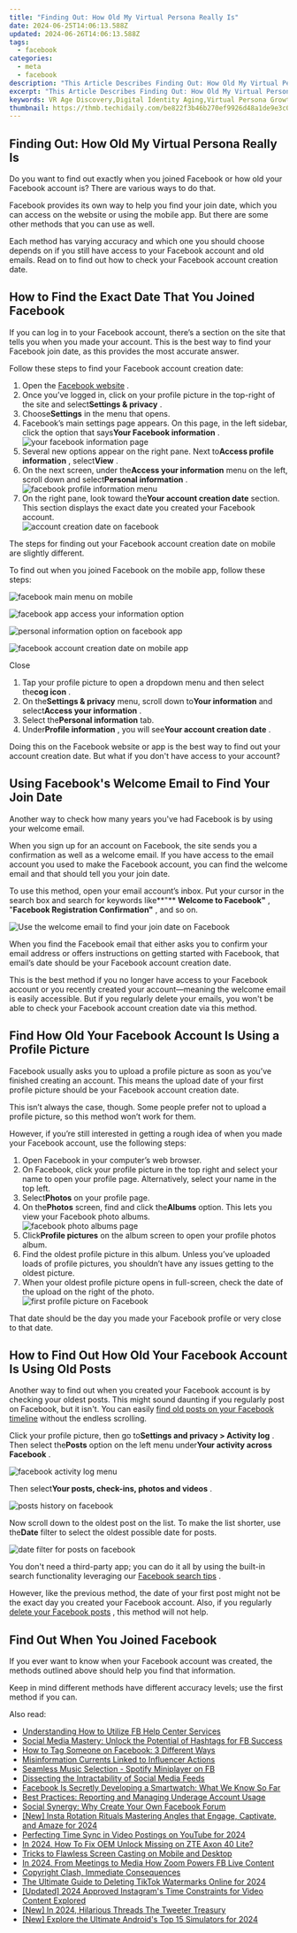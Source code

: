 ```yaml
---
title: "Finding Out: How Old My Virtual Persona Really Is"
date: 2024-06-25T14:06:13.588Z
updated: 2024-06-26T14:06:13.588Z
tags:
  - facebook
categories:
  - meta
  - facebook
description: "This Article Describes Finding Out: How Old My Virtual Persona Really Is"
excerpt: "This Article Describes Finding Out: How Old My Virtual Persona Really Is"
keywords: VR Age Discovery,Digital Identity Aging,Virtual Persona Growth,User Avatar LifeSpan,Online Profile Lifespan,Persona Realness Check,Virtual Self Authenticity
thumbnail: https://thmb.techidaily.com/be822f3b46b270ef9926d48a1de9e3c012d7d2f35db231a8565a98612ff678d9.jpg
---
```


## Finding Out: How Old My Virtual Persona Really Is

 Do you want to find out exactly when you joined Facebook or how old your Facebook account is? There are various ways to do that.

 Facebook provides its own way to help you find your join date, which you can access on the website or using the mobile app. But there are some other methods that you can use as well.

 Each method has varying accuracy and which one you should choose depends on if you still have access to your Facebook account and old emails. Read on to find out how to check your Facebook account creation date.

## How to Find the Exact Date That You Joined Facebook

 If you can log in to your Facebook account, there’s a section on the site that tells you when you made your account. This is the best way to find your Facebook join date, as this provides the most accurate answer.

Follow these steps to find your Facebook account creation date:

1. Open the [Facebook website](https://www.facebook.com/) .
2. Once you’ve logged in, click on your profile picture in the top-right of the site and select**Settings & privacy** .
3. Choose**Settings** in the menu that opens.
4. Facebook’s main settings page appears. On this page, in the left sidebar, click the option that says**Your Facebook information** .  
![your facebook information page](https://static1.makeuseofimages.com/wordpress/wp-content/uploads/2023/06/your-facebook-information-page.jpg)
5. Several new options appear on the right pane. Next to**Access profile information** , select**View** .
6. On the next screen, under the**Access your information** menu on the left, scroll down and select**Personal information** .  
![facebook profile information menu](https://static1.makeuseofimages.com/wordpress/wp-content/uploads/2023/06/facebook-profile-information-menu.jpg)
7. On the right pane, look toward the**Your account creation date** section. This section displays the exact date you created your Facebook account.  
![account creation date on facebook](https://static1.makeuseofimages.com/wordpress/wp-content/uploads/2023/06/account-creation-date-on-facebook.jpg)

 The steps for finding out your Facebook account creation date on mobile are slightly different.

 To find out when you joined Facebook on the mobile app, follow these steps:

![facebook main menu on mobile](https://static1.makeuseofimages.com/wordpress/wp-content/uploads/2023/06/facebook-main-menu-on-mobile.jpg)

![facebook app access your information option](https://static1.makeuseofimages.com/wordpress/wp-content/uploads/2023/06/facebook-app-access-your-information-option.jpg)

![personal information option on facebook app](https://static1.makeuseofimages.com/wordpress/wp-content/uploads/2023/06/personal-information-option-on-facebook-app.jpg)

![facebook account creation date on mobile app](https://static1.makeuseofimages.com/wordpress/wp-content/uploads/2023/06/facebook-account-creation-date-on-mobile-app.jpg)

Close

1. Tap your profile picture to open a dropdown menu and then select the**cog icon** .
2. On the**Settings & privacy** menu, scroll down to**Your information** and select**Access your information** .
3. Select the**Personal information** tab.
4. Under**Profile information** , you will see**Your account creation date** .

 Doing this on the Facebook website or app is the best way to find out your account creation date. But what if you don't have access to your account?

## Using Facebook's Welcome Email to Find Your Join Date

 Another way to check how many years you've had Facebook is by using your welcome email.

 When you sign up for an account on Facebook, the site sends you a confirmation as well as a welcome email. If you have access to the email account you used to make the Facebook account, you can find the welcome email and that should tell you your join date.

 To use this method, open your email account’s inbox. Put your cursor in the search box and search for keywords like**"** **Welcome to Facebook"** , "**Facebook Registration Confirmation"** , and so on.

![Use the welcome email to find your join date on Facebook](https://static1.makeuseofimages.com/wordpress/wp-content/uploads/2021/04/facebook-welcome-email.png)

 When you find the Facebook email that either asks you to confirm your email address or offers instructions on getting started with Facebook, that email’s date should be your Facebook account creation date.

 This is the best method if you no longer have access to your Facebook account or you recently created your account—meaning the welcome email is easily accessible. But if you regularly delete your emails, you won't be able to check your Facebook account creation date via this method.

## Find How Old Your Facebook Account Is Using a Profile Picture

 Facebook usually asks you to upload a profile picture as soon as you’ve finished creating an account. This means the upload date of your first profile picture should be your Facebook account creation date.

 This isn’t always the case, though. Some people prefer not to upload a profile picture, so this method won’t work for them.

 However, if you’re still interested in getting a rough idea of when you made your Facebook account, use the following steps:

1. Open Facebook in your computer’s web browser.
2. On Facebook, click your profile picture in the top right and select your name to open your profile page. Alternatively, select your name in the top left.
3. Select**Photos** on your profile page.
4. On the**Photos** screen, find and click the**Albums** option. This lets you view your Facebook photo albums.  
![facebook photo albums page](https://static1.makeuseofimages.com/wordpress/wp-content/uploads/2023/06/facebook-photo-albums-page-1.jpg)
5. Click**Profile pictures** on the album screen to open your profile photos album.
6. Find the oldest profile picture in this album. Unless you’ve uploaded loads of profile pictures, you shouldn’t have any issues getting to the oldest picture.
7. When your oldest profile picture opens in full-screen, check the date of the upload on the right of the photo.  
![first profile picture on Facebook](https://static1.makeuseofimages.com/wordpress/wp-content/uploads/2023/06/first-profile-picture-on-facebook.jpg)

 That date should be the day you made your Facebook profile or very close to that date.

## How to Find Out How Old Your Facebook Account Is Using Old Posts

 Another way to find out when you created your Facebook account is by checking your oldest posts. This might sound daunting if you regularly post on Facebook, but it isn't. You can easily [find old posts on your Facebook timeline](https://www.makeuseof.com/tag/5-tools-help-find-anything-facebook-timeline/) without the endless scrolling.

 Click your profile picture, then go to**Settings and privacy > Activity log** . Then select the**Posts** option on the left menu under**Your activity across Facebook** .

![facebook activity log menu](https://static1.makeuseofimages.com/wordpress/wp-content/uploads/2023/06/facebook-activity-log-menu.jpg)

 Then select**Your posts, check-ins, photos and videos** .

![posts history on facebook](https://static1.makeuseofimages.com/wordpress/wp-content/uploads/2023/06/posts-history-on-facebook.jpg)

 Now scroll down to the oldest post on the list. To make the list shorter, use the**Date** filter to select the oldest possible date for posts.

![date filter for posts on facebook](https://static1.makeuseofimages.com/wordpress/wp-content/uploads/2023/06/date-filter-for-posts-on-facebook.jpg)

 You don't need a third-party app; you can do it all by using the built-in search functionality leveraging our [Facebook search tips](https://www.makeuseof.com/tag/5-facebook-search-tips/) .

 However, like the previous method, the date of your first post might not be the exact day you created your Facebook account. Also, if you regularly [delete your Facebook posts](https://www.makeuseof.com/how-to-delete-facebook-posts/) , this method will not help.

## Find Out When You Joined Facebook

 If you ever want to know when your Facebook account was created, the methods outlined above should help you find that information.

 Keep in mind different methods have different accuracy levels; use the first method if you can.


<ins class="adsbygoogle"
     style="display:block"
     data-ad-format="autorelaxed"
     data-ad-client="ca-pub-7571918770474297"
     data-ad-slot="1223367746"></ins>



<ins class="adsbygoogle"
     style="display:block"
     data-ad-client="ca-pub-7571918770474297"
     data-ad-slot="8358498916"
     data-ad-format="auto"
     data-full-width-responsive="true"></ins>

<span class="atpl-alsoreadstyle">Also read:</span>
<div><ul>
<li><a href="https://facebook.techidaily.com/understanding-how-to-utilize-fb-help-center-services/"><u>Understanding How to Utilize FB Help Center Services</u></a></li>
<li><a href="https://facebook.techidaily.com/social-media-mastery-unlock-the-potential-of-hashtags-for-fb-success/"><u>Social Media Mastery: Unlock the Potential of Hashtags for FB Success</u></a></li>
<li><a href="https://facebook.techidaily.com/how-to-tag-someone-on-facebook-3-different-ways/"><u>How to Tag Someone on Facebook: 3 Different Ways</u></a></li>
<li><a href="https://facebook.techidaily.com/misinformation-currents-linked-to-influencer-actions/"><u>Misinformation Currents Linked to Influencer Actions</u></a></li>
<li><a href="https://facebook.techidaily.com/seamless-music-selection-spotify-miniplayer-on-fb/"><u>Seamless Music Selection - Spotify Miniplayer on FB</u></a></li>
<li><a href="https://facebook.techidaily.com/dissecting-the-intractability-of-social-media-feeds/"><u>Dissecting the Intractability of Social Media Feeds</u></a></li>
<li><a href="https://facebook.techidaily.com/facebook-is-secretly-developing-a-smartwatch-what-we-know-so-far/"><u>Facebook Is Secretly Developing a Smartwatch: What We Know So Far</u></a></li>
<li><a href="https://facebook.techidaily.com/best-practices-reporting-and-managing-underage-account-usage/"><u>Best Practices: Reporting and Managing Underage Account Usage</u></a></li>
<li><a href="https://facebook.techidaily.com/social-synergy-why-create-your-own-facebook-forum/"><u>Social Synergy: Why Create Your Own Facebook Forum</u></a></li>
<li><a href="https://instagram-video-recordings.techidaily.com/new-insta-rotation-rituals-mastering-angles-that-engage-captivate-and-amaze-for-2024/"><u>[New] Insta Rotation Rituals  Mastering Angles that Engage, Captivate, and Amaze for 2024</u></a></li>
<li><a href="https://extra-support.techidaily.com/perfecting-time-sync-in-video-postings-on-youtube-for-2024/"><u>Perfecting Time Sync in Video Postings on YouTube for 2024</u></a></li>
<li><a href="https://unlock-android.techidaily.com/in-2024-how-to-fix-oem-unlock-missing-on-zte-axon-40-lite-by-drfone-android/"><u>In 2024, How To Fix OEM Unlock Missing on ZTE Axon 40 Lite?</u></a></li>
<li><a href="https://screen-sharing-recording.techidaily.com/tricks-to-flawless-screen-casting-on-mobile-and-desktop/"><u>Tricks to Flawless Screen Casting on Mobile and Desktop</u></a></li>
<li><a href="https://some-techniques.techidaily.com/in-2024-from-meetings-to-media-how-zoom-powers-fb-live-content/"><u>In 2024, From Meetings to Media  How Zoom Powers FB Live Content</u></a></li>
<li><a href="https://facebook-clips.techidaily.com/copyright-clash-immediate-consequences/"><u>Copyright Clash, Immediate Consequences</u></a></li>
<li><a href="https://video-content-creator.techidaily.com/the-ultimate-guide-to-deleting-tiktok-watermarks-online-for-2024/"><u>The Ultimate Guide to Deleting TikTok Watermarks Online for 2024</u></a></li>
<li><a href="https://instagram-videos.techidaily.com/updated-2024-approved-instagrams-time-constraints-for-video-content-explored/"><u>[Updated] 2024 Approved  Instagram's Time Constraints for Video Content Explored</u></a></li>
<li><a href="https://twitter-videos.techidaily.com/new-in-2024-hilarious-threads-the-tweeter-treasury/"><u>[New] In 2024, Hilarious Threads  The Tweeter Treasury</u></a></li>
<li><a href="https://digital-screen-recording.techidaily.com/new-explore-the-ultimate-androids-top-15-simulators-for-2024/"><u>[New] Explore the Ultimate  Android's Top 15 Simulators for 2024</u></a></li>
</ul></div>
